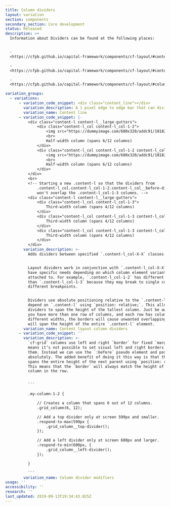 ```yaml
---
title: Column dividers
layout: variation
section: components
secondary_section: Core development
status: Released
description: >+
  Information about Dividers can be found at the following places:


  -
  <https://cfpb.github.io/capital-framework/components/cf-layout/#content-line>

  -
  <https://cfpb.github.io/capital-framework/components/cf-layout/#content-layout-column-dividers>

  -
  <https://cfpb.github.io/capital-framework/components/cf-layout/#column-divider-modifiers>

variation_groups:
  - variations:
      - variation_code_snippet: <div class="content_line"></div>
        variation_description: A 1 pixel edge to edge bar that can divide content.
        variation_name: Content line
      - variation_code_snippet: |-
          <div class="content-l content-l__large-gutters">
              <div class="content-l_col content-l_col-1-2">
                  <img src="https://dummyimage.com/600x320/addc91/101820" alt="Placeholder image">
                  <br>
                  Half-width column (spans 6/12 columns)
              </div>
              <div class="content-l_col content-l_col-1-2 content-l_col__before-divider">
                  <img src="https://dummyimage.com/600x320/addc91/101820" alt="Placeholder image">
                  <br>
                  Half-width column (spans 6/12 columns)
              </div>
          </div>
          <br>
          <!-- Starting a new .content-l so that the dividers from
              .content-l_col.content-l_col-1-2.content-l_col__before-divider
              won't overlap the .content-l_col-1-3 columns. -->
          <div class="content-l content-l__large-gutters">
              <div class="content-l_col content-l_col-1-3">
                  Third-width column (spans 4/12 columns)
              </div>
              <div class="content-l_col content-l_col-1-3 content-l_col__before-divider">
                  Third-width column (spans 4/12 columns)
              </div>
              <div class="content-l_col content-l_col-1-3 content-l_col__before-divider">
                  Third-width column (spans 4/12 columns)
              </div>
          </div>
        variation_description: >-
          Adds dividers between specified `.content-l_col-X-X` classes.


          Layout dividers work in conjunction with `.content-l_col-X-X` elements and
          have specific needs depending on which column element variant they are
          attached to. For example, `.content-l_col-1-2` has different divider needs
          than `.content-l_col-1-3` because they may break to single columns at
          different breakpoints.


          Dividers use absolute positioning relative to the `.content-l` element and
          depend on `.content-l` using `position: relative;`. This allows vertical
          dividers to span the height of the tallest column. Just be aware that if
          you have more than one row of columns, and each row has columns of
          different widths, the borders will cause unwanted overlapping since they
          will span the height of the entire `.content-l` element.
        variation_name: Content layout column dividers
      - variation_code_snippet: ''
        variation_description: >-
          `cf-grid` columns use left and right `border` for fixed `margin` which
          means it’s not possible to set visual left and right borders directly on
          them. Instead we can use the `:before` pseudo element and position it
          absolutely. The added benefit of doing it this way is that the `border`
          spans the entire height of the next parent using `position: relative;`.
          This means that the `border` will always match the height of the tallest
          column in the row.


          ```

          .my-column-1-2 {

              // Creates a column that spans 6 out of 12 columns.
              .grid_column(6, 12);

              // Add a top divider only at screen 599px and smaller.
              .respond-to-max(599px {
                  .grid_column__top-divider();
              });

              // Add a left divider only at screen 600px and larger.
              .respond-to-min(600px, {
                  .grid_column__left-divider();
              });

          }

          ```
        variation_name: Column divider modifiers
usage: ''
accessibility: ''
research: ''
last_updated: 2019-09-13T19:34:43.025Z
---
```


